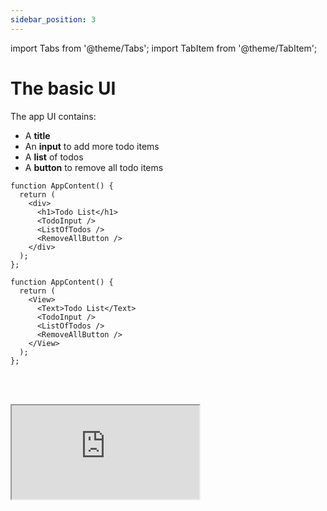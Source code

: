 ```yaml
---
sidebar_position: 3
---
```


import Tabs from '@theme/Tabs';
import TabItem from '@theme/TabItem';

# The basic UI

The app UI contains:

* A **title**
* An **input** to add more todo items
* A **list** of todos
* A **button** to remove all todo items

<Tabs>
<TabItem value="rw" label="React">

```tsx 
function AppContent() {
  return (
    <div>
      <h1>Todo List</h1>
      <TodoInput />
      <ListOfTodos />        
      <RemoveAllButton />
    </div>
  );
};
```

</TabItem>
<TabItem value="rn" label="React Native">

```tsx 
function AppContent() {
  return (
    <View>
      <Text>Todo List</Text>
      <TodoInput />
      <ListOfTodos />
      <RemoveAllButton />
    </View>
  );
};
```

</TabItem>
</Tabs>

<br></br>

<iframe
src="https://codesandbox.io/embed/cgq5rs?view=preview&module=%2Fsrc%2FApp.tsx&hidenavigation=1&fontsize=12.5&editorsize=55&previewwindow=browser&hidedevtools=1&hidenavigation=1"
style={{ width:'100%', height: '360px', borderRight:'1px solid black' }}
title="counter-async-redux-example"
sandbox="allow-forms allow-modals allow-popups allow-presentation allow-same-origin allow-scripts"
/>

<br></br>
<br></br>

Let's detail below the components: `TodoInput`, `ListOfTodos` and `RemoveAllButton`.

## TodoInput

The `TodoInput` component is a simple input field that allows the user to type a new todo item,
and then press `Enter` or click a button to add it to the list.

<Tabs>
<TabItem value="rw" label="React">

```tsx 
function TodoInput() {

  const [inputText, setInputText] = useState<string>('');
  
  const store = useStore(); 
  
  async function processInput(text: string) {
    let status = await store.dispatchAndWait(new AddTodoAction(text))
    if (status.isCompletedOk) setInputText(''); 
  }
  
  return (
    <div>           
      <input 
         placeholder="Type here..."        
         value={inputText} maxLength={50} 
         onChange={(e) => { setInputText(e.target.value); }}
         onKeyDown={(e) => { if (e.key === "Enter") processInput(inputText); }}
      />
      
      <button onClick={() => processInput(inputText)}>
        Add
      </button>
      
    </div>
  );
};
```

</TabItem>
<TabItem value="rn" label="React Native">

```tsx
function TodoInput() {

  const [inputText, setInputText] = useState<string>('');
    
  const store = useStore();
  
  async function processInput(text: string) {
    let status = await store.dispatchAndWait(new AddTodoAction(text));
    if (status.isCompletedOk) setInputText(''); 
  }

  return (
    <View>          
      <TextInput
         placeholder={'Type here...'}
         value={inputText}          
         onChangeText={(text) => { setInputText(text); }}
         onSubmitEditing={() => processInput(inputText)}
      />

      <TouchableOpacity onPress={() => processInput(inputText)}>
        <Text>Add</Text>
      </TouchableOpacity>
      
    </View>          
  );
};
```

</TabItem>
</Tabs>

As you can see above, the `processInput` function is called whenever the user presses `Enter`
or clicks the "Add" button. This function uses the `useStore` hook to get a reference to the store,
and then dispatches an `AddTodoAction` with the input text.

A simplified version of the `processInput` could simply use the store's `dispatch`
method:

```tsx
async function processInput(text: string) {
  store.dispatch(new AddTodoAction(text));     
}
```

However, when the action succeeds, we want to clear the input field. To do this, we need
to **wait** until the action is completed, check if it completed **successfully**, and then clear
the input field with `setInputText('')`.

This is why instead of `dispatch` we want to use the `dispatchAndWait` method.
It returns a `Promise` that completes when the action is completed.
If we await it we get a status of type `ActionStatus`
that tells us if the action was successful or not.

In other words, we get the `status`,
and if `status.isCompletedOk` is true we can clear the input field:

```tsx
async function processInput(text: string) {
  let status = await store.dispatchAndWait(new AddTodoAction(text));
  if (status.isCompletedOk) setInputText(''); 
}
```
         
## ListOfTodos

The list of todos uses the `useSelect` hook to get the list of todos from `state.todoList.items`, 
and then maps over them to render each todo item.

```tsx
function ListOfTodos() {
  const todoItems = useSelect((state) => state.todoList.items);

  return (
    <div className="listOfTodos">
      {todoItems.map((todoItem, index) => (
        <div key={index}>{todoItem.text}</div>
      ))}
    </div>
  );
}
```

## RemoveAllButton

Finally, we add a button that uses the `useStore` hook to get a reference to the store,
and then uses it to dispatch a `RemoveAllTodosAction` when clicked. 

```tsx
function RemoveAllButton() {
  const store = useStore();
  return (
    <button onClick={() => store.dispatch(new RemoveAllTodosAction())}>
      Remove All
    </button>
  );
}
```

## Try it yourself

Type "Buy milk" in the input, and press the `Add` button or the `Enter` key.
Try adding other todo items.
Then remove all of them by clicking the `Remove All` button.

To see all files in this project, 
click the "hamburger icon" in the top left corner of the code editor. 
The state classes are in file `State.ts`, 
while the store, actions and components are in the `App.tsx` file.

<iframe
src="https://codesandbox.io/embed/cgq5rs?view=split&module=%2Fsrc%2FApp.tsx&hidenavigation=1&fontsize=12.5&editorsize=55&previewwindow=browser"
style={{ width:'100%', height: '650px', border:'5px solid #58B87A', borderRadius: '4px' }}
title="counter-async-redux-example"
sandbox="allow-forms allow-modals allow-popups allow-presentation allow-same-origin allow-scripts"
/>
